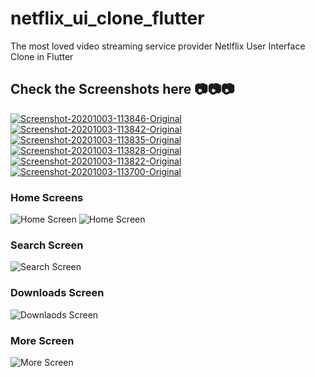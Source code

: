 # netflix_ui_clone_flutter

The most loved video streaming service provider Netlflix User Interface Clone in Flutter

## Check the Screenshots here 📷📷📷
<a href="https://ibb.co/bBqmmFY"><img src="https://i.ibb.co/QNzQQkh/Screenshot-20201003-113846-Original.png" alt="Screenshot-20201003-113846-Original" border="0"></a>
<a href="https://ibb.co/92chPQn"><img src="https://i.ibb.co/Gkn9mz7/Screenshot-20201003-113842-Original.png" alt="Screenshot-20201003-113842-Original" border="0"></a>
<a href="https://ibb.co/ryV4cHV"><img src="https://i.ibb.co/F7Fg0zF/Screenshot-20201003-113835-Original.png" alt="Screenshot-20201003-113835-Original" border="0"></a>
<a href="https://ibb.co/fpHpcXb"><img src="https://i.ibb.co/T8t8CwZ/Screenshot-20201003-113828-Original.png" alt="Screenshot-20201003-113828-Original" border="0"></a>
<a href="https://ibb.co/KKhrpwy"><img src="https://i.ibb.co/hY9mJf8/Screenshot-20201003-113822-Original.png" alt="Screenshot-20201003-113822-Original" border="0"></a>
<a href="https://ibb.co/P63JS4p"><img src="https://i.ibb.co/NyQf4ph/Screenshot-20201003-113700-Original.png" alt="Screenshot-20201003-113700-Original" border="0"></a>
### Home Screens
![Home Screen](https://i.ibb.co/QNzQQkh/Screenshot-20201003-113846-Original.png)
![Home Screen](https://i.ibb.co/Gkn9mz7/Screenshot-20201003-113842-Original.png)
### Search Screen
![Search Screen](https://i.ibb.co/F7Fg0zF/Screenshot-20201003-113835-Original.png)
### Downloads Screen
![Downlaods Screen](https://i.ibb.co/T8t8CwZ/Screenshot-20201003-113828-Original.png)
### More Screen
![More Screen](https://i.ibb.co/NyQf4ph/Screenshot-20201003-113700-Original.png)
